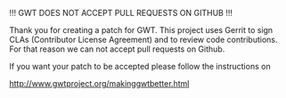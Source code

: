 !!! GWT DOES NOT ACCEPT PULL REQUESTS ON GITHUB !!!

Thank you for creating a patch for GWT. This project uses Gerrit 
to sign CLAs (Contributor License Agreement) and to review 
code contributions. For that reason we can not accept pull requests
on Github.


If you want your patch to be accepted please follow the instructions on

http://www.gwtproject.org/makinggwtbetter.html
